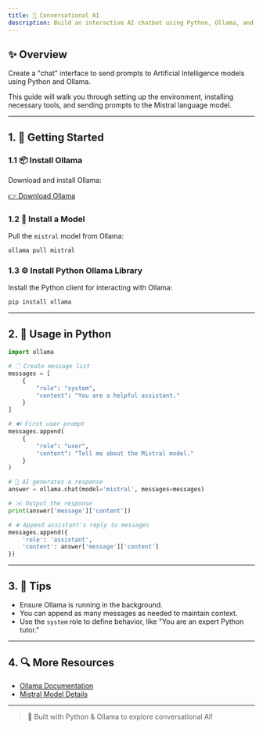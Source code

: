 ```yaml
---
title: 🧠 Conversational AI
description: Build an interactive AI chatbot using Python, Ollama, and the Mistral model.
---
```


## ✨ Overview

Create a "chat" interface to send prompts to Artificial Intelligence models using Python and Ollama.

This guide will walk you through setting up the environment, installing necessary tools, and sending prompts to the Mistral language model.

---

## 1. 🚀 Getting Started

### 1.1 📦 Install Ollama

Download and install Ollama:

[👉 Download Ollama](https://ollama.com/download)

### 1.2 💾 Install a Model

Pull the `mistral` model from Ollama:

```bash
ollama pull mistral
```

### 1.3 ⚙️ Install Python Ollama Library

Install the Python client for interacting with Ollama:

```bash
pip install ollama
```

---

## 2. 📝 Usage in Python

```python
import ollama

# 🗋 Create message list
messages = [
    {
        "role": "system",
        "content": "You are a helpful assistant."
    }
]

# 🔊 First user prompt
messages.append(
    {
        "role": "user",
        "content": "Tell me about the Mistral model."
    }
)

# 🧠 AI generates a response
answer = ollama.chat(model='mistral', messages=messages)

# ✉️ Output the response
print(answer['message']['content'])

# ➕ Append assistant's reply to messages
messages.append({
    'role': 'assistant',
    'content': answer['message']['content']
})
```

---

## 3. 🔧 Tips

* Ensure Ollama is running in the background.
* You can append as many messages as needed to maintain context.
* Use the `system` role to define behavior, like "You are an expert Python tutor."

---

## 4. 🔍 More Resources

* [Ollama Documentation](https://ollama.com/library)
* [Mistral Model Details](https://ollama.com/library/mistral)

---

> 🌟 Built with Python & Ollama to explore conversational AI!
